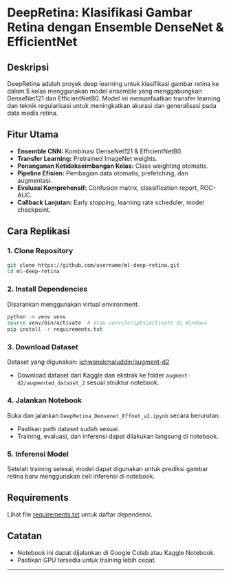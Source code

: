 # DeepRetina: Klasifikasi Gambar Retina dengan Ensemble DenseNet & EfficientNet

## Deskripsi

DeepRetina adalah proyek deep learning untuk klasifikasi gambar retina ke dalam 5 kelas menggunakan model ensemble yang menggabungkan DenseNet121 dan EfficientNetB0. Model ini memanfaatkan transfer learning dan teknik regularisasi untuk meningkatkan akurasi dan generalisasi pada data medis retina.

## Fitur Utama

- **Ensemble CNN:** Kombinasi DenseNet121 & EfficientNetB0.
- **Transfer Learning:** Pretrained ImageNet weights.
- **Penanganan Ketidakseimbangan Kelas:** Class weighting otomatis.
- **Pipeline Efisien:** Pembagian data otomatis, prefetching, dan augmentasi.
- **Evaluasi Komprehensif:** Confusion matrix, classification report, ROC-AUC.
- **Callback Lanjutan:** Early stopping, learning rate scheduler, model checkpoint.

## Cara Replikasi

### 1. Clone Repository

```bash
git clone https://github.com/username/ml-deep-retina.git
cd ml-deep-retina
```

### 2. Install Dependencies

Disarankan menggunakan virtual environment.

```bash
python -m venv venv
source venv/bin/activate  # atau venv\Scripts\activate di Windows
pip install -r requirements.txt
```

### 3. Download Dataset

Dataset yang digunakan: [ichwanakmaluddin/augment-d2](https://www.kaggle.com/datasets/ichwanakmaluddin/augment-d2)

- Download dataset dari Kaggle dan ekstrak ke folder `augment-d2/augmented_dataset_2` sesuai struktur notebook.

### 4. Jalankan Notebook

Buka dan jalankan `DeepRetina_Densenet_Effnet_v2.ipynb` secara berurutan.

- Pastikan path dataset sudah sesuai.
- Training, evaluasi, dan inferensi dapat dilakukan langsung di notebook.

### 5. Inferensi Model

Setelah training selesai, model dapat digunakan untuk prediksi gambar retina baru menggunakan cell inferensi di notebook.

## Requirements

Lihat file [requirements.txt](requirements.txt) untuk daftar dependensi.

## Catatan

- Notebook ini dapat dijalankan di Google Colab atau Kaggle Notebook.
- Pastikan GPU tersedia untuk training lebih cepat.

---
